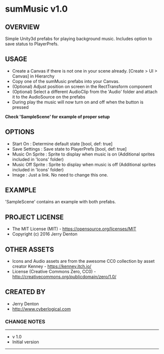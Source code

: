 # sumMusic v1.0

## OVERVIEW
Simple Unity3d prefabs for playing background music. Includes option to save status to PlayerPrefs.

## USAGE
- Create a Canvas if there is not one in your scene already. [Create > UI > Canvas] in Hierarchy
- Copy one of the sumMusic prefabs into your Canvas.
- (Optional) Adjust position on screen in the RectTransform component
- (Optional) Select a different AudioClip from the 'Audio' folder and attach it to the AudioSource on the prefabs
- During play the music will now turn on and off when the button is pressed

**Check 'SampleScene' for example of proper setup**

## OPTIONS
- Start On : Determine default state [bool, def: true]
- Save Settings : Save state to PlayerPrefs [bool, def: true]
- Music On Sprite : Sprite to display when music is on (Additional sprites included in 'Icons' folder)
- Music Off Sprite : Sprite to display when music is off (Additional sprites included in 'Icons' folder)
- Image : Just a link. No need to change this one.

## EXAMPLE
'SampleScene' contains an example with both prefabs.

## PROJECT LICENSE
- The MIT License (MIT) - https://opensource.org/licenses/MIT
- Copyright (c) 2016 Jerry Denton

## OTHER ASSETS
- Icons and Audio assets are from the awesome CC0 collection by asset creator Kenney - https://kenney.itch.io/
- License (Creative Commons Zero, CC0) - http://creativecommons.org/publicdomain/zero/1.0/

## CREATED BY
- Jerry Denton
- http://www.cyberlogical.com

### CHANGE NOTES
----------------------------------------------------------

- v 1.0
- Initial version

----------------------------------------------------------
